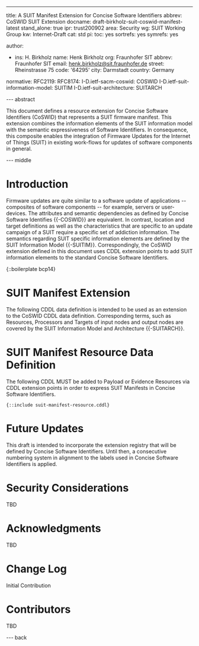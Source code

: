 ---
title: A SUIT Manifest Extension for Concise Software Identifiers
abbrev: CoSWID SUIT Extension
docname: draft-birkholz-suit-coswid-manifest-latest
stand_alone: true
ipr: trust200902
area: Security
wg: SUIT Working Group
kw: Internet-Draft
cat: std
pi:
  toc: yes
  sortrefs: yes
  symrefs: yes

author:
- ins: H. Birkholz
  name: Henk Birkholz
  org: Fraunhofer SIT
  abbrev: Fraunhofer SIT
  email: henk.birkholz@sit.fraunhofer.de
  street: Rheinstrasse 75
  code: '64295'
  city: Darmstadt
  country: Germany

normative:
  RFC2119:
  RFC8174:
  I-D.ietf-sacm-coswid: COSWID
  I-D.ietf-suit-information-model: SUITIM
  I-D.ietf-suit-architecture: SUITARCH

--- abstract

This document defines a resource extension for Concise Software Identifiers (CoSWID) that represents a SUIT firmware manifest. This extension combines the information elements of the SUIT information model with the semantic expressiveness of Software Identifiers. In consequence, this composite enables the integration of Firmware Updates for the Internet of Things (SUIT) in existing work-flows for updates of software components in general.

--- middle

# Introduction

Firmware updates are quite similar to a software update of applications -- composites of software components -- for example, servers or user-devices. The attributes and semantic dependencies as defined by Concise Software Identifies {{-COSWID}} are equivalent. In contrast, location and target definitions as well as the characteristics that are specific to an update campaign of a SUIT require a specific set of addiction information. The semantics regarding SUIT specific information elements are defined by the SUIT Information Model {{-SUITIM}}. Correspondingly, the CoSWID extension defined in this document uses CDDL extension points to add SUIT information elements to the standard Concise Software Identifiers.

{::boilerplate bcp14}

# SUIT Manifest Extension

The following CDDL data definition is intended to be used as an extension to the CoSWID CDDL data definition. Corresponding terms, such as Resources, Processors and Targets of input nodes and output nodes are covered by the SUIT Information Model and Architecture {{-SUITARCH}}.

# SUIT Manifest Resource Data Definition

The following CDDL MUST be added to Payload or Evidence Resources via CDDL extension points in order to express SUIT Manifests in Concise Software Identifiers.

~~~ CDDL
{::include suit-manifest-resource.cddl}
~~~

# Future Updates

This draft is intended to incorporate the extension registry that will be defined by Concise Software Identifiers. Until then, a consecutive numbering system in alignment to the labels used in Concise Software Identifiers is applied.

#  Security Considerations

TBD

#  Acknowledgments

TBD

#  Change Log

Initial Contribution

# Contributors

TBD

--- back
